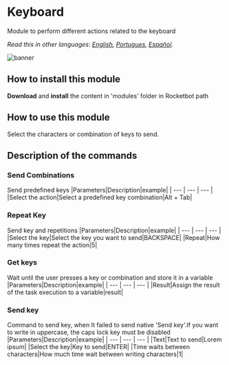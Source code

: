 # Keyboard
  
Module to perform different actions related to the keyboard  

*Read this in other languages: [English](Manual_keyboard_.md), [Portugues](Manual_keyboard_.pr.md), [Español](Manual_keyboard_.es.md).*
  
![banner](imgs/Banner_Keyboard_.png)
## How to install this module
  
__Download__ and __install__ the content in 'modules' folder in Rocketbot path  


## How to use this module

Select the characters or combination of keys to send.



## Description of the commands

### Send Combinations
  
Send predefined keys
|Parameters|Description|example|
| --- | --- | --- |
|Select the action|Select a predefined key combination|Alt + Tab|

### Repeat Key
  
Send key and repetitions
|Parameters|Description|example|
| --- | --- | --- |
|Select the key|Select the key you want to send|BACKSPACE|
|Repeat|How many times repeat the action|5|

### Get keys
  
Wait until the user presses a key or combination and store it in a variable
|Parameters|Description|example|
| --- | --- | --- |
|Result|Assign the result of the task execution to a variable|result|

### Send key
  
Command to send key, when It failed to send native 'Send key'.If you want to write in uppercase, the caps lock key must be disabled
|Parameters|Description|example|
| --- | --- | --- |
|Text|Text to send|Lorem ipsum|
|Select the key|Key to send|ENTER|
|Time waits between characters|How much time wait between writing characters|1|
